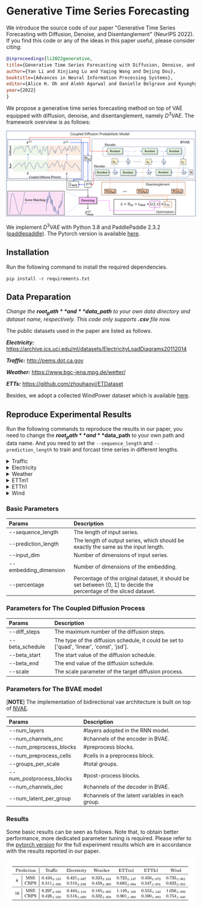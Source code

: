 # Generative Time Series Forecasting

We introduce the source code of our paper "Generative Time Series Forecasting with Diffusion, Denoise, and Disentanglement" (NeurIPS 2022).
If you find this code or any of the ideas in this paper useful, please consider citing:

```bibtex
@inproceedings{li2022generative,
title={Generative Time Series Forecasting with Diffusion, Denoise, and Disentanglement},
author={Yan Li and Xinjiang Lu and Yaqing Wang and Dejing Dou},
booktitle={Advances in Neural Information Processing Systems},
editor={Alice H. Oh and Alekh Agarwal and Danielle Belgrave and Kyunghyun Cho},
year={2022}
}
```

We propose a generative time series forecasting method on top of 
VAE equipped with diffusion, denoise, and disentanglement, namely ${D^3}VAE$. 
The framework overview is as follows: 

![Model](fig/framework.png)


We implement ${D^3}VAE$ with Python 3.8 and PaddlePaddle 2.3.2 
([paddlepaddle](https://www.paddlepaddle.org.cn)). 
The Pytorch version is available [here](./d3vae_pytorch). 


## Installation


Run the following command to install the required dependencies.
   
```
pip install -r requirements.txt
```

## Data Preparation

   *Change the **$root_path** and **$data_path** to your own data directory and dataset name, respectively. 
   This code only supports **.csv** file now.*

The public datasets used in the paper are listed as follows.

***Electricity:*** 
https://archive.ics.uci.edu/ml/datasets/ElectricityLoadDiagrams20112014

***Traffic:*** 
http://pems.dot.ca.gov

***Weather:*** 
https://www.bgc-jena.mpg.de/wetter/

***ETTs:*** 
https://github.com/zhouhaoyi/ETDataset

Besides, we adopt a collected WindPower dataset which is available 
[here](https://github.com/PaddlePaddle/PaddleSpatial/tree/main/paddlespatial/datasets/WindPower).


## Reproduce Experimental Results

Run the following commands to reproduce the results in our paper, 
you need to change the **$root_path** and **$data_path** to your own path and data name.
And you need to set the `--sequence_length` and `--prediction_length` to train and forcast time series in different lengths.

<details>
<summary>Traffic</summary>

```
python main.py    --root_path $root_path --data_path $data_path \
                  --input_dim 862 --percentage 0.05 --diff_steps 1000 \
                  --beta_end 0.1
```

</details>

<details>
<summary>Electricity</summary>

```
python main.py       --root_path $root_path --data_path $data_path \
                     --input_dim 321 --percentage 0.03 --diff_steps 1000 \
                     --beta_end 0.1
```

</details>

<details>
<summary>Weather</summary>

```
python main.py       --root_path $root_path --data_path $data_path \
                     --input_dim 21 --percentage 0.02 --diff_steps 1000 \
                     --beta_end 0.1
```

</details>

<details>
<summary>ETTm1</summary>

```
python main.py       --root_path $root_path --data_path $data_path \
                     --input_dim 7 --percentage 0.01 --diff_steps 1000 \
                     --beta_end 0.1
```

</details>

<details>
<summary>ETTh1</summary>

```
python main.py       --root_path $root_path --data_path $data_path \
                     --input_dim 7 --percentage 0.05 --diff_steps 1000 \
                     --beta_end 0.1
```

</details>

<details>
<summary>Wind</summary>

```
python main.py       --root_path $root_path --data_path $data_path \
                     --input_dim 7 --percentage 0.02 --diff_steps 1000 \
                     --beta_end 0.1
```

</details>


### Basic Parameters

| Params                   | Description                                                                                                               |
|:-------------------------|:--------------------------------------------------------------------------------------------------------------------------|
| --sequence_length        | The length of input series.                                                                                               |
| --prediction_length      | The length of output series, which should be exactly the same as the input length.                                        |
| --input_dim              | Number of dimensions of input series.                                                                                     |
| --embedding_dimension    | Number of dimensions of the embedding.                                                                                    |
| --percentage             | Percentage of the original dataset, it should be set between [0, 1] to decide the <br/> percentage of the sliced dataset. |


### Parameters for The Coupled Diffusion Process

| Params          | Description                                                                                |
|:----------------|:-------------------------------------------------------------------------------------------|
| --diff_steps    | The maximum number of the diffusion steps.                                                 |
| --beta_schedule | The type of the diffusion schedule, it could be set to ['quad', 'linear', 'const', 'jsd']. |
| --beta_start    | The start value of the diffusion schedule.                                                 |
| --beta_end      | The end value of the diffusion schedule.                                                   |
| --scale         | The scale parameter of the target diffusion process.                                       |

### Parameters for The BVAE model 

[**NOTE**] 
The implementation of bidirectional vae architecture is built on top of [NVAE](https://github.com/NVlabs/NVAE).

| Params                   | Description                                       |
|:-------------------------|:--------------------------------------------------|
| --num_layers             | \#layers adopted in the RNN model.                |
| --num_channels_enc       | \#channels of the encoder in BVAE.                |
| --num_preprocess_blocks  | \#preprocess blocks.                              |
| --num_preprocess_cells   | \#cells in a preprocess block.                    |
| --groups_per_scale       | \#total groups.                                   |
| --num_postprocess_blocks | \#post-process blocks.                            |
| --num_channels_dec       | \#channels of the decoder in BVAE.                |
| --num_latent_per_group   | \#channels of the latent variables in each group. |


### Results

Some basic results can be seen as follows. 
Note that, to obtain better performance, more dedicated parameter tuning is required. 
Please refer to the [pytorch version](./d3vae_pytorch) for the full experiment results 
which are in accordance with the results reported in our paper. 

![res](fig/res.png)




